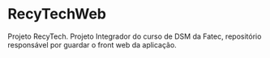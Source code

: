 # RecyTechWeb
Projeto RecyTech. Projeto Integrador do curso de DSM da Fatec, repositório responsável por guardar o front web da aplicação.
